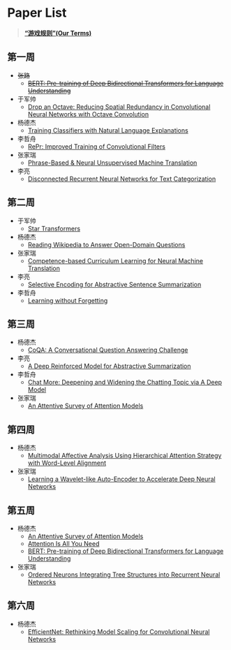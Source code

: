 # Paper List
> **[“游戏规则”(Our Terms)](https://github.com/Week-Paper/Paper-List/issues/3)**

## 第一周
- ~~张路~~
  - ~~[BERT: Pre-training of Deep Bidirectional Transformers for Language Understanding](https://arxiv.org/pdf/1810.04805.pdf)~~
- 于军帅
  - [Drop an Octave: Reducing Spatial Redundancy in Convolutional Neural Networks with Octave Convolution](https://export.arxiv.org/pdf/1904.05049)
- 杨德杰
  - [Training Classifiers with Natural Language Explanations](https://aclweb.org/anthology/P18-1175)
- 李哲舟
  - [RePr: Improved Training of Convolutional Filters](https://arxiv.org/pdf/1811.07275v3.pdf)  
- 张家瑞
  - [Phrase-Based & Neural Unsupervised Machine Translation](https://arxiv.org/abs/1804.07755)
- 李亮
  - [Disconnected Recurrent Neural Networks for Text Categorization](https://www.aclweb.org/anthology/P18-1215)
  
## 第二周
- 于军帅
  - [Star Transformers](https://arxiv.org/abs/1902.09113)
- 杨德杰
  - [Reading Wikipedia to Answer Open-Domain Questions](https://cs.stanford.edu/~danqi/papers/acl2017.pdf)
- 张家瑞
  - [Competence-based Curriculum Learning for Neural Machine Translation](https://arxiv.org/abs/1903.09848)
- 李亮
  - [Selective Encoding for Abstractive Sentence Summarization](https://arxiv.org/abs/1704.07073)
- 李哲舟
  - [Learning without Forgetting](https://arxiv.org/pdf/1606.09282.pdf)

## 第三周

- 杨德杰
  - [CoQA: A Conversational Question Answering Challenge](https://arxiv.org/pdf/1808.07042.pdf)
- 李亮
  - [A Deep Reinforced Model for Abstractive Summarization](https://arxiv.org/pdf/1705.04304.pdf)
- 李哲舟
  - [Chat More: Deepening and Widening the Chatting Topic via A Deep Model](http://coai.cs.tsinghua.edu.cn/hml/media/files/2018SIGIR_Wangwenjie.pdf)  
- 张家瑞
  - [An Attentive Survey of Attention Models](https://arxiv.org/abs/1904.02874?context=cs)
## 第四周
- 杨德杰
  - [Multimodal Affective Analysis Using Hierarchical Attention Strategy with Word-Level Alignment](https://www.aclweb.org/anthology/P18-1207)
- 张家瑞
  - [Learning a Wavelet-like Auto-Encoder to Accelerate Deep Neural Networks](https://arxiv.org/abs/1712.07493)
## 第五周
 - 杨德杰
   - [An Attentive Survey of Attention Models](https://arxiv.org/pdf/1904.02874.pdf)
   - [Attention Is All You Need](https://arxiv.org/pdf/1706.03762.pdf)
   - [BERT: Pre-training of Deep Bidirectional Transformers for Language Understanding](https://arxiv.org/pdf/1810.04805.pdf)
 - 张家瑞
   - [Ordered Neurons Integrating Tree Structures into Recurrent Neural Networks](https://arxiv.org/abs/1810.09536?context=cs)
## 第六周
 - 杨德杰
   - [EfficientNet: Rethinking Model Scaling for Convolutional Neural Networks](https://arxiv.org/pdf/1905.11946.pdf)

